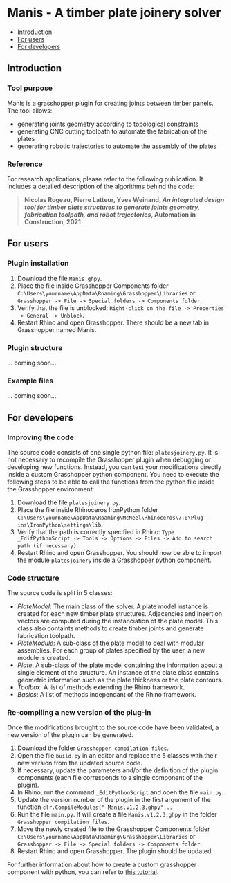 # Manis -  A timber plate joinery solver

* [Introduction](#introduction)
* [For users](#for-users)
* [For developers](#for-developers)

## Introduction

### Tool purpose
Manis is a grasshopper plugin for creating joints between timber panels.
The tool allows:
* generating joints geometry according to topological constraints
* generating CNC cutting toolpath to automate the fabrication of the plates
* generating robotic trajectories to automate the assembly of the plates

### Reference
For research applications, please refer to the following publication. It includes a detailed description of the algorithms behind the code: 
> __Nicolas Rogeau, Pierre Latteur, Yves Weinand, _An integrated design tool for timber plate structures to generate joints geometry, fabrication toolpath, and robot trajectories_, Automation in Construction, 2021__

## For users

### Plugin installation
1. Download the file `Manis.ghpy`.
2. Place the file inside Grasshopper Components folder `C:\Users\yourname\AppData\Roaming\Grasshopper\Libraries` or `Grasshopper -> File -> Special folders -> Components folder`.
3. Verify that the file is unblocked: `Right-click on the file -> Properties -> General -> Unblock`.
4. Restart Rhino and open Grasshopper. There should be a new tab in Grasshopper named Manis.

### Plugin structure
... coming soon...

### Example files
... coming soon...

## For developers

### Improving the code
The source code consists of one single python file: `platesjoinery.py`. 
It is not necessary to recompile the Grasshopper plugin when debugging or developing new functions.
Instead, you can test your modifications directly inside a custom Grasshopper python component.
You need to execute the following steps to be able to call the functions from the python file inside the Grasshopper environment: 
1. Download the file `platesjoinery.py`.
2. Place the file inside Rhinoceros IronPython folder `C:\Users\yourname\AppData\Roaming\McNeel\Rhinoceros\7.0\Plug-ins\IronPython\settings\lib`.
3. Verify that the path is correctly specified in Rhino: `Type _EditPythonScript -> Tools -> Options -> Files -> Add to search path (if necessary)`.
4. Restart Rhino and open Grasshopper. You should now be able to import the module `platesjoinery` inside a Grasshopper python component.

### Code structure
The source code is split in 5 classes:
* _PlateModel_: The main class of the solver. A plate model instance is created for each new timber plate structures. Adjacencies and insertion vectors are computed during the instanciation of the plate model. This class also containts methods to create timber joints and generate fabrication toolpath.
* _PlateModule_: A sub-class of the plate model to deal with modular assemblies. For each group of plates specified by the user, a new module is created.
* _Plate_: A sub-class of the plate model containing the information about a single element of the structure. An instance of the plate class contains geometric information such as the plate thickness or the plate contours.
* _Toolbox_: A list of methods extending the Rhino framework. 
* _Basics_: A list of methods independant of the Rhino framework.

### Re-compiling a new version of the plug-in
Once the modifications brought to the source code have been validated, a new version of the plugin can be generated.

1. Download the folder `Grasshopper compilation files`.
2. Open the file `build.py` in an editor and replace the 5 classes with their new version from the updated source code.
3. If necessary, update the parameters and/or the definition of the plugin components (each file corresponds to a single component of the plugin).
4. In Rhino, run the command `_EditPythonScript` and open the file `main.py`.
5. Update the version number of the plugin in the first argument of the function `clr.CompileModules(" Manis.v1.2.3.ghpy"...`
6. Run the file `main.py`. It will create a file `Manis.v1.2.3.ghpy` in the folder `Grasshopper compilation files`.
7. Move the newly created file to the Grasshopper Components folder `C:\Users\yourname\AppData\Roaming\Grasshopper\Libraries` or `Grasshopper -> File -> Special folders -> Components folder`.
8. Restart Rhino and open Grasshopper. The plugin should be updated.

For further information about how to create a custom grasshopper component with python, you can refer to [this tutorial](https://discourse.mcneel.com/t/tutorial-creating-a-grasshopper-component-with-the-python-ghpy-compiler/38552).


